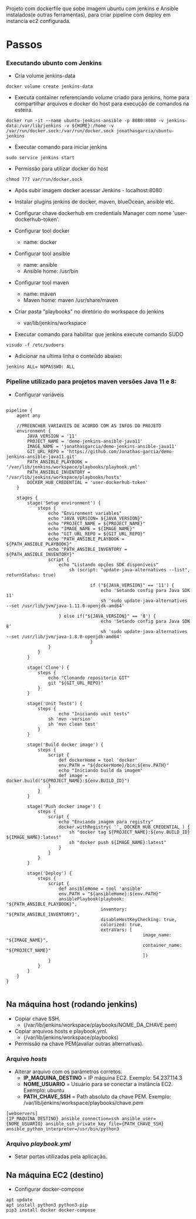 
Projeto com dockerfile que sobe imagem ubuntu com jenkins e Ansible instalados(e outras ferramentas), para criar pipeline com deploy em instancia ec2 configurada.


# Passos

### Executando ubunto com Jenkins

- Cria volume jenkins-data

```
docker volume create jenkins-data
```

- Executa container referenciando volume criado para jenkins, home para compartilhar arquivos e docker do host para execução de comandos na esteira.
 
```
docker run -it --name ubuntu-jenkins-ansible -p 8080:8080 -v jenkins-data:/var/lib/jenkins -v ${HOME}:/home -v /var/run/docker.sock:/var/run/docker.sock jonathasgarcia/ubuntu-jenkins
```

- Executar comando para iniciar jenkins

```
sudo service jenkins start
```

- Permissão para utilizar docker do host

```
chmod 777 var/run/docker.sock
```

- Após subir imagem docker acessar Jenkins - localhost:8080  

- Instalar plugins jenkins de docker, maven, blueOcean, ansible etc.

- Configurar chave dockerhub em credentials Manager com nome 'user-dockerhub-token'.
  
- Configurar tool docker 
	- name: docker

- Configurar tool ansible
	- name: ansible
	- Ansible home: /usr/bin
	
- Configurar tool maven 
	- name: maven
	- Maven home: maven /usr/share/maven

- Criar pasta "playbooks" no diretório do workspace do jenkins
	- var/lib/jenkins/workspace
  
- Executar comando para habilitar que jenkins execute comando SUDO

```
visudo -f /etc/sudoers
```
- Adicionar na ultima linha o conteúdo abaixo:
```
jenkins ALL= NOPASSWD: ALL
```


### Pipeline utilizado para projetos maven versões Java 11 e 8:

- Configurar variáveis

```

pipeline {
	agent any
	
	//PREENCHER VARIAVEIS DE ACORDO COM AS INFOS DO PROJETO
	environment {
	    JAVA_VERSION = '11'
		PROJECT_NAME = 'demo-jenkins-ansible-java11'
		IMAGE_NAME = 'jonathasgarcia/demo-jenkins-ansible-java11'
		GIT_URL_REPO = 'https://github.com/Jonathas-garcia/demo-jenkins-ansible-java11.git'
		PATH_ANSIBLE_PLAYBOOK = '/var/lib/jenkins/workspace/playbooks/playbook.yml'
		PATH_ANSIBLE_INVENTORY = '/var/lib/jenkins/workspace/playbooks/hosts'
		DOCKER_HUB_CREDENTIAL = 'user-dockerhub-token'
	}

	stages {
		stage('Setup environment') {
			steps {
				echo "Environment variables"
				echo "JAVA_VERSION= ${JAVA_VERSION}"
				echo "PROJECT_NAME = ${PROJECT_NAME}"
				echo "IMAGE_NAME = ${IMAGE_NAME}"
				echo "GIT_URL_REPO = ${GIT_URL_REPO}"
				echo "PATH_ANSIBLE_PLAYBOOK = ${PATH_ANSIBLE_PLAYBOOK}"
				echo "PATH_ANSIBLE_INVENTORY = ${PATH_ANSIBLE_INVENTORY}"
				script {
					echo "Listando opções SDK disponíveis"
			        	sh (script: "update-java-alternatives --list", returnStatus: true) 
        
                    			if ("${JAVA_VERSION}" == '11') {
                        			echo 'Setando config para Java SDK 11'
                        			sh 'sudo update-java-alternatives --set /usr/lib/jvm/java-1.11.0-openjdk-amd64'
                        
					} else if("${JAVA_VERSION}" == '8') {
                        			echo 'Setando config para Java SDK 8'
                        			sh 'sudo update-java-alternatives --set /usr/lib/jvm/java-1.8.0-openjdk-amd64'
                    			}
				}
			}
		}
		
		stage('Clone') {
			steps {
				echo "Clonando repositorio GIT"
				git "${GIT_URL_REPO}"
			}
		}

		stage('Unit Tests') {
			steps {
    				echo "Iniciando unit tests"
				sh 'mvn -version'
				sh 'mvn clean test'
			}
		}

		stage('Build docker image') {
			steps {
				script {
					def dockerHome = tool 'docker'
					env.PATH = "${dockerHome}/bin:${env.PATH}"
					echo "Iniciando build da imagem"
					def image = docker.build("${PROJECT_NAME}:${env.BUILD_ID}")
				}
			}
		}

		stage('Push docker image') {
			steps {
				script {
					echo "Enviando imagem para registry"
					docker.withRegistry( '', DOCKER_HUB_CREDENTIAL ) {
						sh "docker tag ${PROJECT_NAME}:${env.BUILD_ID} ${IMAGE_NAME}:latest"
						sh "docker push ${IMAGE_NAME}:latest"
					}
				}
			}
		}
		
		stage('Deploy') {
			steps {
				script {
					def ansibleHome = tool 'ansible'
					env.PATH = "${ansibleHome}:${env.PATH}"
					ansiblePlaybook(playbook: "${PATH_ANSIBLE_PLAYBOOK}",
					                inventory: "${PATH_ANSIBLE_INVENTORY}", 
					                disableHostKeyChecking: true, 
					                colorized: true,
					                extraVars: [
                                        			image_name: "${IMAGE_NAME}",
                                        			container_name: "${PROJECT_NAME}"
                                    				])
				}
			}
		}
	}
}


```

  

## Na máquina host (rodando jenkins)

- Copiar chave SSH. 
	- (/var/lib/jenkins/workspace/playbooks/NOME_DA_CHAVE.pem)
- Copiar arquivos hosts e playbook.yml. 
	- (/var/lib/jenkins/workspace/playbooks)
- Permissão na chave PEM(avaliar outras alternativas).


### Arquivo *hosts*
- Alterar arquivo com os parâmetros corretos.
	 - **IP_MAQUINA_DESTINO** = IP máquina EC2. Exemplo: 54.237.114.3
	 - **NOME_USUARIO** = Usuário para se conectar a instância EC2. Exemplo: ubuntu
	 - **PATH_CHAVE_SSH** = Path absoluto da chave PEM. Exemplo: /var/lib/jenkins/workspace/playbooks/chave.pem
```
[webservers]
{IP_MAQUINA_DESTINO} ansible_connection=ssh ansible_user={NOME_USUARIO} ansible_ssh_private_key_file={PATH_CHAVE_SSH} ansible_python_interpreter=/usr/bin/python3
```

### Arquivo *playbook.yml*
  - Setar portas utilizadas pela aplicação.

## Na máquina EC2 (destino)

- Configurar docker-compose 

```
apt update
apt install python3 python3-pip
pip3 install docker docker-compose
```
  
